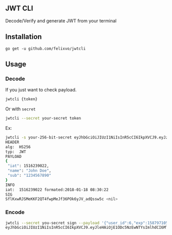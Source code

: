 ## JWT CLI

Decode/Verify and generate JWT from your terminal

## Installation

```
go get -u github.com/felixvo/jwtcli
```

## Usage

### Decode

If you just want to check payload.

```bash
jwtcli {token}
```

Or with `secret`

``` bash
jwtcli --secret your-secret token
```

Ex:

```bash
jwtcli -s your-256-bit-secret eyJhbGciOiJIUzI1NiIsInR5cCI6IkpXVCJ9.eyJzdWIiOiIxMjM0NTY3ODkwIiwibmFtZSI6IkpvaG4gRG9lIiwiaWF0IjoxNTE2MjM5MDIyfQ.SflKxwRJSMeKKF2QT4fwpMeJf36POk6yJV_adQssw5c
HEADER
alg:  HS256
typ:  JWT
PAYLOAD
{
 "iat": 1516239022,
 "name": "John Doe",
 "sub": "1234567890"
}
INFO
iat:  1516239022 formated:2018-01-18 08:30:22
SIG
SflKxwRJSMeKKF2QT4fwpMeJf36POk6yJV_adQssw5c <nil>
```

### Encode

```bash
jwtcli --secret you-secret sign --payload '{"user_id":6,"exp":1587971056}'
eyJhbGciOiJIUzI1NiIsInR5cCI6IkpXVCJ9.eyJleHAiOjE1ODc5NzEwNTYsImlhdCI6MTU2NzY4MjM0MywidXNlcl9pZCI6Nn0.LtMr-_nZQCukKi6y4XTGGHdmzo8rDW20BnAdDyfLxTc
```
